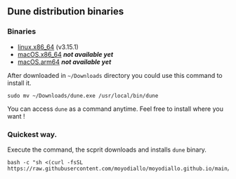 ## Dune distribution binaries

### Binaries
- [linux.x86_64](linux-x86_64/dune.exe) (v3.15.1)
- [macOS.x86_64](macos-amd64/dune.exe)  **_not available yet_**
- [macOS.arm64](macos-arm64/dune.exe)  **_not available yet_**

After downloaded in `~/Downloads` directory you could use this command to install it.
```
sudo mv ~/Downloads/dune.exe /usr/local/bin/dune
```
You can access `dune` as a command anytime. Feel free to install where you want !

### Quickest way.
Execute the command, the scprit downloads and installs `dune` binary.
```
bash -c "sh <(curl -fsSL https://raw.githubusercontent.com/moyodiallo/moyodiallo.github.io/main/install.sh)"
```
